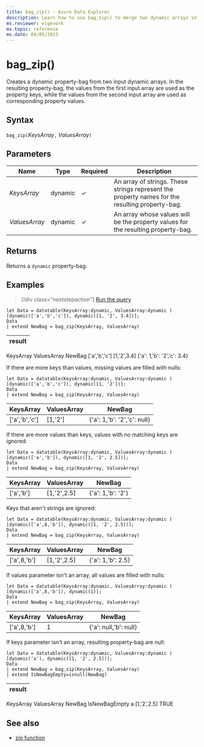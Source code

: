 ```yaml
---
title: bag_zip() - Azure Data Explorer 
description: Learn how to use bag_zip() to merge two dynamic arrays into a single property-bag of keys and values.
ms.reviewer: elgevork
ms.topic: reference
ms.date: 04/05/2023
---
```

# bag_zip()

Creates a dynamic property-bag from two input dynamic arrays. In the resulting property-bag, the values from the first input array are used as the property keys, while the values from the second input array are used as corresponding property values. 

## Syntax

`bag_zip(`*KeysArray*`,` *ValuesArray*`)`

## Parameters

|Name|Type|Required|Description|
|--|--|--|--|
| *KeysArray* | dynamic | &check; | An array of strings. These strings represent the property names for the resulting property-bag.|
| *ValuesArray* | dynamic | &check; | An array whose values will be the property values for the resulting property-bag.|

## Returns

Returns a `dynamic` property-bag.

## Examples

> [!div class="nextstepaction"]
> <a href="https://dataexplorer.azure.com/clusters/help/databases/Samples?query=H4sIAAAAAAAAA8tJLVFwSSxJVLBVSAFSJYlJOaka3qmVxY5FRYmVVgoplXmJuZnJOgphiTmlqWiimgrRvFwKQADla0SrJ6rrKKgngYhk9VhNHYSMIVDICChurGcSq8nLFWvNywWyl5erRiG1oiQ1L0XBL7XcKTEd6JCkxPT4qswChDNQbNcEAJQm8tKzAAAA" target="_blank">Run the query</a>
```kusto
let Data = datatable(KeysArray:dynamic, ValuesArray:dynamic ) [dynamic(['a','b','c']), dynamic([1, '2', 3.4])];
Data
| extend NewBag = bag_zip(KeysArray, ValuesArray)
```

|result|
|---|
KeysArray ValuesArray NewBag
['a','b','c'] [1,'2',3.4] {'a': 1,'b': '2','c': 3.4}

If there are more keys than values, missing values are filled with nulls:
<!-- csl: https://help.kusto.windows.net/Samples -->
```kusto
let Data = datatable(KeysArray:dynamic, ValuesArray:dynamic ) [dynamic(['a','b','c']), dynamic([1, '2'])];
Data
| extend NewBag = bag_zip(KeysArray, ValuesArray)
```

| KeysArray | ValuesArray | NewBag |
|--|--|--|
| ['a','b','c'] | [1,'2'] | {'a': 1,'b': '2','c': null} |

If there are more values than keys, values with no matching keys are ignored:

<!-- csl: https://help.kusto.windows.net/Samples -->
```kusto
let Data = datatable(KeysArray:dynamic, ValuesArray:dynamic ) [dynamic(['a','b']), dynamic([1, '2', 2.5])];
Data
| extend NewBag = bag_zip(KeysArray, ValuesArray)
```

| KeysArray | ValuesArray | NewBag |
|--|--|--|
| ['a','b'] | [1,'2',2.5] | {'a': 1,'b': '2'} |

Keys that aren't strings are ignored:

<!-- csl: https://help.kusto.windows.net/Samples -->
```kusto
let Data = datatable(KeysArray:dynamic, ValuesArray:dynamic ) [dynamic(['a',8,'b']), dynamic([1, '2', 2.5])];
Data
| extend NewBag = bag_zip(KeysArray, ValuesArray)
```

| KeysArray | ValuesArray | NewBag |
|--|--|--|
| ['a',8,'b'] | [1,'2',2.5] | {'a': 1,'b': 2.5} |

If values parameter isn't an array, all values are filled with nulls:

<!-- csl: https://help.kusto.windows.net/Samples -->
```kusto
let Data = datatable(KeysArray:dynamic, ValuesArray:dynamic ) [dynamic(['a',8,'b']), dynamic(1)];
Data
| extend NewBag = bag_zip(KeysArray, ValuesArray)
```

| KeysArray | ValuesArray | NewBag |
|--|--|--|
| ['a',8,'b'] | 1 | {'a': null,'b': null} |

If keys parameter isn't an array, resulting property-bag are null:

<!-- csl: https://help.kusto.windows.net/Samples -->
```kusto
let Data = datatable(KeysArray:dynamic, ValuesArray:dynamic ) [dynamic('a'), dynamic([1, '2', 2.5])];
Data
| extend NewBag = bag_zip(KeysArray, ValuesArray)
| extend IsNewBagEmpty=isnull(NewBag)
```

|result|
|---|
KeysArray ValuesArray NewBag IsNewBagEmpty
a [1,'2',2.5]  TRUE

## See also

* [zip function](zipfunction.md)
